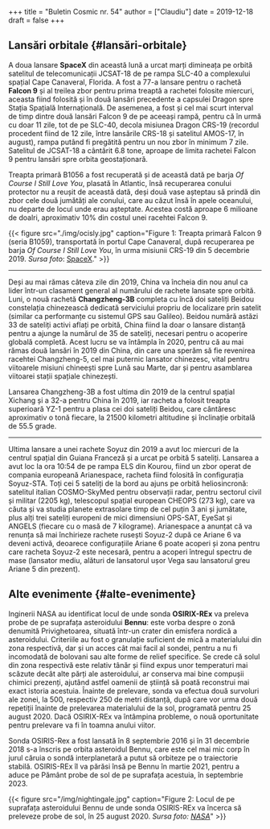 +++
title = "Buletin Cosmic nr. 54"
author = ["Claudiu"]
date = 2019-12-18
draft = false
+++

## Lansări orbitale {#lansări-orbitale}

A doua lansare **SpaceX** din această lună a urcat marți dimineața pe orbită satelitul de telecomunicații JCSAT-18 de pe rampa SLC-40 a complexului spațial Cape Canaveral, Florida. A fost a 77-a lansare pentru o rachetă **Falcon 9** și al treilea zbor pentru prima treaptă a rachetei folosite miercuri, aceasta fiind folosită și în două lansări precedente a capsulei Dragon spre Stația Spațială Internațională. De asemenea, a fost și cel mai scurt interval de timp dintre două lansări Falcon 9 de pe aceeași rampă, pentru că în urmă cu doar 11 zile, tot de pe SLC-40, decola misiunea Dragon CRS-19 (recordul procedent fiind de 12 zile, între lansările CRS-18 și satelitul AMOS-17, în august), rampa putând fi pregătită pentru un nou zbor în minimum 7 zile. Satelitul de JCSAT-18 a cântărit 6.8 tone, aproape de limita rachetei Falcon 9 pentru lansări spre orbita geostaționară.

Treapta primară B1056 a fost recuperată și de această dată pe barja _Of Course I Still Love You_, plasată în Atlantic, însă recuperarea conului protector nu a reușit de această dată, deși două vase așteptau să prindă din zbor cele două jumătăți ale conului, care au căzut însă în apele oceanului, nu departe de locul unde erau așteptate. Acestea costă aproape 6 milioane de doalri, aproximativ 10% din costul unei racehtei Falcon 9.

{{< figure src="./img/ocisly.jpg" caption="Figure 1: Treapta primară Falcon 9 (seria B1059), transportată în portul Cape Canaveral, după recuperarea pe barja _Of Course I Still Love You_, în urma misiunii CRS-19 din 5 decembrie 2019. _Sursa foto_: [SpaceX](https://www.flickr.com/photos/spacex/49185149122/)." >}}

---

Deși au mai rămas câteva zile din 2019, China va încheia din nou anul ca lider într-un clasament general al numărului de rachete lansate spre orbită. Luni, o nouă rachetă **Changzheng-3B** completa cu încă doi sateliți Beidou constelația chinezească dedicată serviciului propriu de localizare prin satelit (similar ca performanțe cu sistemul GPS sau Galileo). Beidou numără astăzi 33 de sateliți activi aflați pe orbită, China fiind la doar o lansare distanță pentru a ajunge la numărul de 35 de sateliți, necesari pentru o acoperire globală completă. Acest lucru se va întâmpla în 2020, pentru că au mai rămas două lansări în 2019 din China, din care una sperăm să fie revenirea racehtei Changzheng-5, cel mai puternic lansator chinezesc, vital pentru viitoarele misiuni chineești spre Lună sau Marte, dar și pentru asamblarea viitoarei stații spațiale chinezești.

Lansarea Changzheng-3B a fost ultima din 2019 de la centrul spațial Xichang și a 32-a pentru China în 2019, iar racheta a folosit treapta superioară YZ-1 pentru a plasa cei doi sateliți Beidou, care cântăresc aproximativ o tonă fiecare, la 21500 kilometri altitudine și înclinație orbitală de 55.5 grade.

---

Ultima lansare a unei rachete Soyuz din 2019 a avut loc miercuri de la centrul spațial din Guiana Franceză și a urcat pe orbită 5 sateliți. Lansarea a avut loc la ora 10:54 de pe rampa ELS din Kourou, fiind un zbor operat de compania europeană Arianespace, racheta fiind folosită în configurația Soyuz-STA. Toți cei 5 sateliți de la bord au ajuns pe orbită heliosincronă: satelitul italian COSMO-SkyMed pentru observații radar, pentru sectorul civil și militar (2205 kg), telescopul spațial european CHEOPS (273 kg), care va căuta și va studia planete extrasolare timp de cel puțin 3 ani și jumătate, plus alți trei sateliți europeni de mici dimensiuni OPS-SAT, EyeSat și ANGELS (fiecare cu o masă de 7 kilograme). Arianespace a anunțat că va renunța să mai închirieze rachete rusești Soyuz-2 după ce Ariane 6 va deveni activă, deoarece configurațiile Ariane 6 poate acoperi și zona pentru care racheta Soyuz-2 este necesară, pentru a acoperi întregul spectru de mase (lansator mediu, alături de lansatorul ușor Vega sau lansatorul greu Ariane 5 din prezent).


## Alte evenimente {#alte-evenimente}

Inginerii NASA au identificat locul de unde sonda **OSIRIX-REx** va preleva probe de pe suprafața asteroidului **Bennu**: este vorba despre o zonă denumită Privighetoarea, situată într-un crater din emisfera nordică a asteroidului. Criteriile au fost o granulație suficient de mică a materialului din zona respectivă, dar și un acces cât mai facil al sondei, pentru a nu fi incomodată de bolovani sau alte forme de relief specifice. Se crede că solul din zona respectivă este relativ tânăr și fiind expus unor temperaturi mai scăzute decât alte părți ale asteroidului, ar conserva mai bine compușii chimici prezenți, ajutând astfel oamenii de știință să poată reconstrui mai exact istoria acestuia. Înainte de prelevare, sonda va efectua două survoluri ale zonei, la 500, respectiv 250 de metri distanță, după care vor urma două repetiții înainte de prelevarea materialului de la sol, programată pentru 25 august 2020. Dacă OSIRIX-REx va întâmpina probleme, o nouă oportunitate pentru prelevare va fi în toamna anului viitor.

Sonda OSIRIS-Rex a fost lansată în 8 septembrie 2016 și în 31 decembrie 2018 s-a înscris pe orbita asteroidul Bennu, care este cel mai mic corp în jurul căruia o sondă interplanetară a putut să orbiteze pe o traiectorie stabilă. OSIRIS-REx îl va părăsi însă pe Bennu în martie 2021, pentru a aduce pe Pământ probe de sol de pe suprafața acestuia, în septembrie 2023.

{{< figure src="/img/nightingale.jpg" caption="Figure 2: Locul de pe suprafața asteroidului Bennu de unde sonda OSIRIS-REx va încerca să preleveze probe de sol, în 25 august 2020. _Sursa foto: [NASA](https://www.nasa.gov/press-release/x-marks-the-spot-nasa-selects-site-for-asteroid-sample-collection/)_" >}}